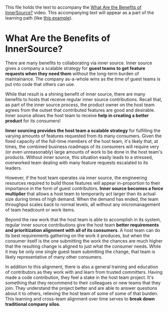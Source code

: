 This file holds the text to accompany the [What Are the Benefits of InnerSource?](https://www.safaribooksonline.com/videos/introduction-to-innersource/9781492041504/9781492041504-video321609) video.
This accompanying text will appear as a part of the learning path (like [this example](https://www.safaribooksonline.com/learning-paths/learning-path-lean/9781491999738/9781491946527-/part01ch01.html)).

# What Are the Benefits of InnerSource?

There are many benefits to collaborating via inner source.
Inner source gives a company a scalable strategy for **guest teams to get feature requests when they need them** without the long-term burden of maintainance.
The company as-a-whole wins as the time of guest teams is put into code that others can use.

While that result is a shining benefit of inner source, there are many benefits to hosts that receive regular inner source contributions.
Recall that, as part of the inner source process, the product owner on the host team agrees from the outset that contributed features are good and desirable.
Inner source allows the host team to receive **help in creating a better product** for its consumers!

**Inner sourcing provides the host team a scalable strategy** for fulfilling the varying amounts of features requested from its many consumers.
Given the fixed capacity of the full-time members of the host team, it's likely that, at times, the combined business roadmaps of its consumers will require very (or even unreasonably) large amounts of work to be done in the host team's products.
Without inner source, this situation easily leads to a stressed, overworked team dealing with many feature requests escalated to its leaders.

However, if the host team operates via inner source, the engineering resources required to build those features will appear in-proportion to their importance in the form of guest contributors.
**Inner source becomes a force multiplier** that allows a host team to temporarily act larger than its actual size during times of high demand.
When the demand has ended, the team throughput scales back to normal levels, all without any micromanagement of team headcount or work items.

Beyond the raw work that the host team is able to accomplish in its system, regular inner source contributions give the host team **better requirements and prioritization alignment with all of its consumers**.
A host team can do its best requirements gathering on the work it produces, but when the consumer itself is the one submitting the work the chances are much higher that the resulting change is aligned to just what the consumer needs.
While it may be only one single guest team submitting the change, that team is likely representative of many other consumers.

In addition to this alignment, there is also a general training and education of contributors as they work with and learn from trusted committers.
Having made a code contribution, they feel a stake in the host team project.
It's something that they recommend to their colleagues or new teams that they join.
They understand the project better and are able to answer questions about it to others, relieving the host team of some of some of that burden.
This learning and cross-team alignment over time serves to **break down traditional company silos**.
